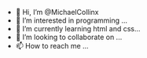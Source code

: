 - 👋 Hi, I’m @MichaelCollinx
- 👀 I’m interested in programming ...
- 🌱 I’m currently learning html and css...
- 💞️ I’m looking to collaborate on ...
- 📫 How to reach me ...

<!---
MichaelCollinx/MichaelCollinx is a ✨ special ✨ repository because its `README.md` (this file) appears on your GitHub profile.
You can click the Preview link to take a look at your changes.
--->
